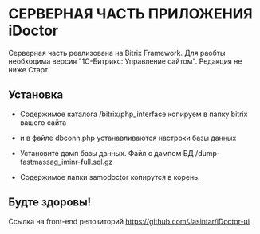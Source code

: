 # СЕРВЕРНАЯ ЧАСТЬ ПРИЛОЖЕНИЯ iDoctor #

Серверная часть реализована на Bitrix Framework. Для раобты необходима версия "1С-Битрикс: Управление сайтом". Редакция не ниже Старт.

## Установка ##

* Содержимое каталога /bitrix/php_interface копируем в папку bitrix вашего сайта

 * и в файле dbconn.php устанавливаются настроки базы данных
 * Установите дамп базы данных. Файл с дампом БД /dump-fastmassag_iminr-full.sql.gz
 * Содержимое папки samodoctor копирутся в корень.

## Будте здоровы! ##

Ссылка на front-end репозиторий https://github.com/Jasintar/iDoctor-ui
